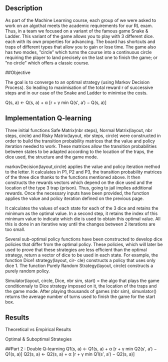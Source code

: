 ## Description

As part of the Machine Learning course, each group of we were asked to work on an algothat meets the academic requirements for our RL exam. 
Thus, in a team we focused on a variant of the famous game Snake & Ladder. This variant of the game allows you to play with 3 different dice.
each with its own properties for advancing. The board has shortcuts and traps of different types that allow you to gain or lose time. 
The game also has two modes, ”circle” which turns the course into a continuous circle requiring the player to land precisely on the last one to finish the game; 
or ”no circle” which offers a classic course.


##Objective 

The goal is to converge to an optimal strategy (using Markov Decision Process). So leading to maximisation of the total reward r of successive steps and in our case of the Snake and Ladder to minimise the costs. 

Q(s, a) ← Q(s, a) + α [r + γ min Q(s′, a′) − Q(s, a)]

## Implementation Q-learning 

Three initial functions Safe Matrix(nbr steps), Normal Matrix(layout, nbr steps, circle) and Risky Matrix(layout, nbr steps, circle) were constructed in order to build the transition probability matrices that the value and policy iteration needed to work. These matrices allow the transition probabilities between states to be adapted according to the location of the traps, the dice used, the structure and the game mode.

markovDecision(layout,circle) applies the value and policy iteration method to the letter. It calculates in P1, P2 and P3, the transition probability matrices of the three dice thanks to the functions mentioned above. It then constructs the rewards vectors which depend on the dice used and the location of the type 3 trap (prison). Thus, going to jail implies additional rewards. Once the necessary inputs have been provided, the function applies the value and policy iteration defined on the previous page. 

It calculates the values of each state for each of the 3 dice and retains the minimum as the optimal value. In a second step, it retains the index of this minimum value to indicate which die is used to obtain this optimal value. All this is done in an iterative way until the changes between 2 iterations are too small. 

Several sub-optimal policy functions have been constructed to develop dice policies that differ from the optimal policy. These policies, which will later be used to prove that these strategies are less efficient than the optimal strategy, return a vector of dice to be used in each state. For example, the function Dice1 strategy(layout, cir- cle) constructs a policy that uses only dice 1. The function Purely Random Strategy(layout, circle) constructs a purely random policy.

Simulator(layout, circle, Dice, nbr sim, start) = the algo that plays the game conditionnaly to Dice strategy imposed on it, the location of the traps and the game mode. After playing thousands of games (nbr sim), simunlator() returns the average number of turns used to finish the game for the start box. 


## Results

Theoretical vs Empirical Results



Optimal & Suboptimal Strategies



##Part 2 : Double Q-learning 
Q1(s, a) ← Q1(s, a) + α [r + γ min Q2(s′, a′) − Q1(s, a)]
Q2(s, a) ← Q2(s, a) + α [r + γ min Q1(s′, a′) − Q2(s, a)]

